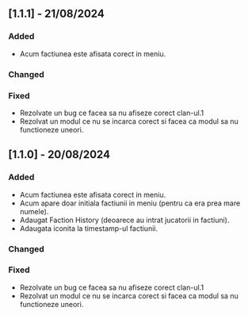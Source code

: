 ## [1.1.1] - 21/08/2024

### Added
- Acum factiunea este afisata corect in meniu.
### Changed
 
### Fixed
- Rezolvate un bug ce facea sa nu afiseze corect clan-ul.1
- Rezolvat un modul ce nu se incarca corect si facea ca modul sa nu functioneze uneori.

## [1.1.0] - 20/08/2024

### Added
- Acum factiunea este afisata corect in meniu.
- Acum apare doar initiala factiunii in meniu (pentru ca era prea mare numele).
- Adaugat Faction History (deoarece au intrat jucatorii in factiuni).
- Adaugata iconita la timestamp-ul factiunii.
### Changed
 
### Fixed
- Rezolvate un bug ce facea sa nu afiseze corect clan-ul.1
- Rezolvat un modul ce nu se incarca corect si facea ca modul sa nu functioneze uneori.